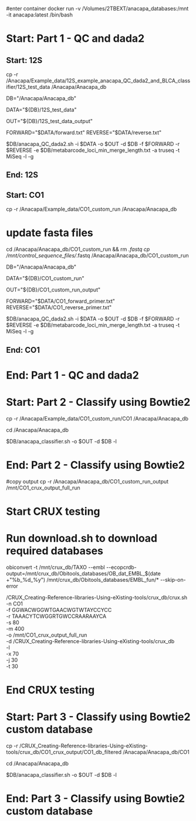 #enter container
docker run -v /Volumes/2TBEXT/anacapa_databases:/mnt -it anacapa:latest /bin/bash

# Start: Part 1 - QC and dada2

## Start: 12S
cp -r /Anacapa/Example_data/12S_example_anacapa_QC_dada2_and_BLCA_classifier/12S_test_data /Anacapa/Anacapa_db

DB="/Anacapa/Anacapa_db"

DATA="${DB}/12S_test_data"

OUT="${DB}/12S_test_data_output"

FORWARD="$DATA/forward.txt"
REVERSE="$DATA/reverse.txt"

$DB/anacapa_QC_dada2.sh -i $DATA -o $OUT -d $DB -f $FORWARD -r $REVERSE -e $DB/metabarcode_loci_min_merge_length.txt -a truseq -t MiSeq -l -g
## End: 12S



## Start: CO1
cp -r /Anacapa/Example_data/CO1_custom_run /Anacapa/Anacapa_db

# update fasta files
cd /Anacapa/Anacapa_db/CO1_custom_run && rm *.fastq
cp /mnt/control_sequence_files/*.fastq /Anacapa/Anacapa_db/CO1_custom_run 

DB="/Anacapa/Anacapa_db"

DATA="${DB}/CO1_custom_run"

OUT="${DB}/CO1_custom_run_output"

FORWARD="$DATA/CO1_forward_primer.txt"
REVERSE="$DATA/CO1_reverse_primer.txt"

$DB/anacapa_QC_dada2.sh -i $DATA -o $OUT -d $DB -f $FORWARD -r $REVERSE -e $DB/metabarcode_loci_min_merge_length.txt -a truseq -t MiSeq -l -g


## End: CO1
# End: Part 1 - QC and dada2


# Start: Part 2 - Classify using Bowtie2

cp -r /Anacapa/Example_data/CO1_custom_run/CO1 /Anacapa/Anacapa_db

cd /Anacapa/Anacapa_db

$DB/anacapa_classifier.sh -o $OUT -d $DB -l
# End: Part 2 - Classify using Bowtie2

#copy output
cp -r /Anacapa/Anacapa_db/CO1_custom_run_output /mnt/CO1_crux_output_full_run


# Start CRUX testing

# Run download.sh to download required databases

obiconvert -t /mnt/crux_db/TAXO --embl --ecopcrdb-output=/mnt/crux_db/Obitools_databases/OB_dat_EMBL_$(date +"%b_%d_%y") /mnt/crux_db/Obitools_databases/EMBL_fun/* --skip-on-error

/CRUX_Creating-Reference-libraries-Using-eXisting-tools/crux_db/crux.sh \
  -n CO1 \
  -f GGWACWGGWTGAACWGTWTAYCCYCC \
  -r TAAACYTCWGGRTGWCCRAARAAYCA \
  -s 80 \
  -m 400 \
  -o /mnt/CO1_crux_output_full_run \
  -d /CRUX_Creating-Reference-libraries-Using-eXisting-tools/crux_db \
  -l \
  -x 70 \
  -j 30 \
  -t 30

# End CRUX testing

# Start: Part 3 - Classify using Bowtie2 custom database

cp -r /CRUX_Creating-Reference-libraries-Using-eXisting-tools/crux_db/CO1_crux_output/CO1_db_filtered /Anacapa/Anacapa_db/CO1

cd /Anacapa/Anacapa_db

$DB/anacapa_classifier.sh -o $OUT -d $DB -l
# End: Part 3 - Classify using Bowtie2 custom database
